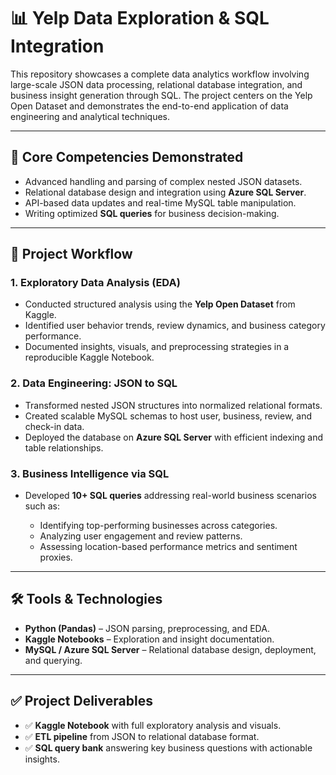 

# 📊 Yelp Data Exploration & SQL Integration

This repository showcases a complete data analytics workflow involving large-scale JSON data processing, relational database integration, and business insight generation through SQL. The project centers on the Yelp Open Dataset and demonstrates the end-to-end application of data engineering and analytical techniques.

---

## 🧠 Core Competencies Demonstrated

* Advanced handling and parsing of complex nested JSON datasets.
* Relational database design and integration using **Azure SQL Server**.
* API-based data updates and real-time MySQL table manipulation.
* Writing optimized **SQL queries** for business decision-making.

---

## 🔄 Project Workflow

### 1. **Exploratory Data Analysis (EDA)**

* Conducted structured analysis using the **Yelp Open Dataset** from Kaggle.
* Identified user behavior trends, review dynamics, and business category performance.
* Documented insights, visuals, and preprocessing strategies in a reproducible Kaggle Notebook.

### 2. **Data Engineering: JSON to SQL**

* Transformed nested JSON structures into normalized relational formats.
* Created scalable MySQL schemas to host user, business, review, and check-in data.
* Deployed the database on **Azure SQL Server** with efficient indexing and table relationships.

### 3. **Business Intelligence via SQL**

* Developed **10+ SQL queries** addressing real-world business scenarios such as:

  * Identifying top-performing businesses across categories.
  * Analyzing user engagement and review patterns.
  * Assessing location-based performance metrics and sentiment proxies.

---

## 🛠️ Tools & Technologies

* **Python (Pandas)** – JSON parsing, preprocessing, and EDA.
* **Kaggle Notebooks** – Exploration and insight documentation.
* **MySQL / Azure SQL Server** – Relational database design, deployment, and querying.

---

## ✅ Project Deliverables

* ✅ **Kaggle Notebook** with full exploratory analysis and visuals.
* ✅ **ETL pipeline** from JSON to relational database format.
* ✅ **SQL query bank** answering key business questions with actionable insights.


